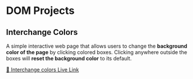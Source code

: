 
# DOM Projects


## Interchange Colors

A simple interactive web page that allows users to change the **background color of the page** by clicking colored boxes. Clicking anywhere outside the boxes will **reset the background color** to its default.

[🔗 Interchange colors Live Link](https://gokul-krishnan-website.github.io/interchange-colors/)

